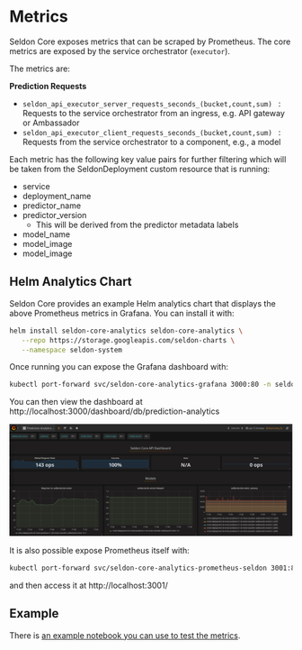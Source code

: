 # Metrics

Seldon Core exposes metrics that can be scraped by Prometheus. The core metrics are exposed by the service orchestrator (```executor```).

The metrics are:

**Prediction Requests**

 * ```seldon_api_executor_server_requests_seconds_(bucket,count,sum) ``` : Requests to the service orchestrator from an ingress, e.g. API gateway or Ambassador
 * ```seldon_api_executor_client_requests_seconds_(bucket,count,sum) ``` : Requests from the service orchestrator to a component, e.g., a model

Each metric has the following key value pairs for further filtering which will be taken from the SeldonDeployment custom resource that is running:

  * service
  * deployment_name
  * predictor_name
  * predictor_version
    * This will be derived from the predictor metadata labels
  * model_name
  * model_image
  * model_image


## Helm Analytics Chart

Seldon Core provides an example Helm analytics chart that displays the above Prometheus metrics in Grafana. You can install it with:

```bash
helm install seldon-core-analytics seldon-core-analytics \
   --repo https://storage.googleapis.com/seldon-charts \
   --namespace seldon-system
```

Once running you can expose the Grafana dashboard with:

```bash
kubectl port-forward svc/seldon-core-analytics-grafana 3000:80 -n seldon-system
```

You can then view the dashboard at http://localhost:3000/dashboard/db/prediction-analytics

![dashboard](./dashboard.png)

It is also possible expose Prometheus itself with:
```bash
kubectl port-forward svc/seldon-core-analytics-prometheus-seldon 3001:80 -n seldon-system
```

and then access it at http://localhost:3001/



## Example

There is [an example notebook you can use to test the metrics](../examples/metrics.html).
